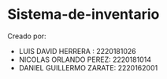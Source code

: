 # Sistema-de-inventario

Creado por:

- LUIS DAVID HERRERA : 2220181026
- NICOLAS ORLANDO PEREZ: 2220181014
- DANIEL GUILLERMO ZARATE: 2220162001
